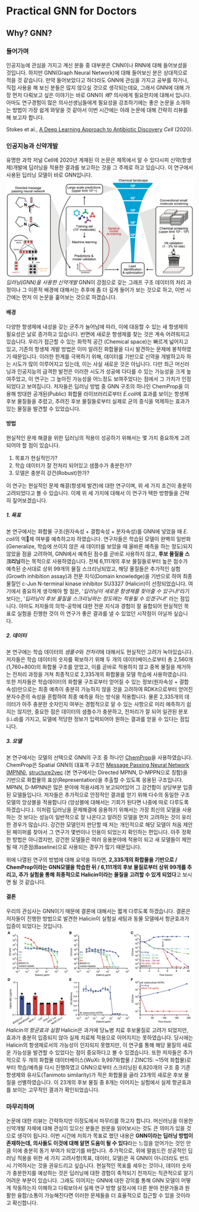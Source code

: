 # Practical GNN for Doctors
## Why? GNN?
### 들어가며

인공지능에 관심을 가지고 계신 분들 중 대부분은 CNN이나 RNN에 대해 들어보셨을 것입니다.
하지만 GNN(Graph Neural Network)에 대해 들어보신 분은 상대적으로 적을 것 같습니다.
만약 들어보았다고 하더라도 GNN에 관심을 가지고 공부를 하거나, 직접 사용을 해 보신 분들은 많지 않으실 것으로 생각되는데요,
그래서 GNN에 대해 가장 먼저 다뤄보고 싶은 이야기는 바로 GNN이 *왜?* 의사에게 필요한지에 대해서 입니다.
아마도 연구경험이 많은 의사선생님들에게 필요성을 강조하기에는 좋은 논문을 소개하는 방법이 가장 쉽게 와닿을 것 같아서 이번 시간에는 아래 논문에 대해 간략히 리뷰를 해 보고자 합니다.

Stokes et al., [A Deep Learning Approach to Antibiotic Discovery](https://www.sciencedirect.com/science/article/pii/S0092867420301021) *Cell* (2020).

### 인공지능과 신약개발
유명한 과학 저널 Cell에 2020년 게재된 이 논문은 제목에서 알 수 있다시피 신약(항생제)개발에 딥러닝을 적용한 결과를 보고하는 것을 그 주제로 하고 있습니다.
이 연구에서 사용된 딥러닝 모델이 바로 GNN입니다.
![gnn-01-01](/assets/gnn-01-01.png)
_딥러닝(GNN)을 사용한 신약개발_
GNN이 강점으로 갖는 그래프 구조 데이터의 처리 과정이나 그 이론적 배경에 대해서는 추후에 좀 더 깊게 들어가 보는 것으로 하고, 이번 시간에는 먼저 이 논문을 훑어보는 것으로 하겠습니다.

#### 배경
다양한 항생제에 내성을 갖는 균주가 늘어남에 따라, 이에 대응할 수 있는 새 항생제의 필요성은 날로 증가하고 있습니다.
반면에 새로운 항생제를 찾는 것은 계속 어려워지고 있습니다.
우리가 접근할 수 있는 화학적 공간 (Chemical space)는 빠르게 넓어지고 있고, 기존의 항생제 개발 방법은 이미 알려진 화합물을 다시 발견하는 문제에 봉착하였기 때문입니다.
이러한 한계를 극복하기 위해, 데이터를 기반으로 신약을 개발하고자 하는 시도가 많이 이루어지고 있는데, 이는 사실 새로운 것은 아닙니다.
다만 최근 머신러닝과 인공지능의 급격한 발전은 이러한 시도가 성공에 다다를 수 있는 가능성을 크게 높여주었고, 이 연구는 그 높아진 가능성을 어느정도 보여주었다는 점에서 그 가치가 인정되었다고 보여집니다.
저자들은 딥러닝 방법 중 GNN 구조의 하나인 ChemProp을 이용해 방대한 공개된(Public) 화합물 라이브러리로부터 *E.coli*에 효과를 보이는 항생제 후보 물질들을 추렸고, 추려진 후보 물질들로부터 실제로 균의 증식을 억제하는 효과가 있는 물질을 발견할 수 있었습니다.

#### 방법
현실적인 문제 해결을 위한 딥러닝의 적용이 성공하기 위해서는 몇 가지 중요하게 고려되어야 할 점이 있습니다.
1. 목표가 현실적인가?
2. 학습 데이터가 잘 전처리 되어있고 샘플수가 충분한가?
3. 모델은 충분히 강건(Robust)한가?

이 연구는 현실적인 문제 해결(항생제 발견)에 대한 연구이며, 위 세 가지 조건이 충분히 고려되었다고 볼 수 있습니다.
이제 위 세 가지에 대해서 이 연구가 택한 방향들을 간략히 짚어보겠습니다.

##### 1. 목표
본 연구에서는 화합물 구조(원자속성 + 결합속성 + 분자속성)를 GNN에 넣었을 때 *E. coli*의 억제 여부를 예측하고자 하였습니다.
연구자들은 학습된 모델이 완벽히 일반화(Generalize, 학습에 쓰이지 않은 새 데이터를 보았을 때 올바른 예측을 하는 정도)되지 않았을 점을 고려하여, GNN에서 예측된 점수를 곧바로 사용하지 않고, **후보 물질을 스크리닝**하는 목적으로 사용하였습니다.
전체 6,111개의 후보 물질들로부터 높은 점수가 예측된 순서대로 상위 99개의 물질 스크리닝되었고, 해당 물질들은 추가적인 실험(Growth inhibition assay)과 전문 지식(Domain knowledge)을 기반으로 하여 최종 물질인 c-Jun N-terminal kinase inhibitor SU3327 (Halicin)이 선정되었습니다.
여기에서 중요하게 생각해야 할 점은, '*딥러닝이 새로운 항생제를 찾아줄 수 있구나!*'라기보다는, '*딥러닝이 후보 물질을 스크리닝하는 정도에는 적용될 수 있겠구나!*' 라는 점입니다.
아마도 저자들의 의학-공학에 대한 전문 지식과 경험이 잘 융합되어 현실적인 목표로 실험을 진행한 것이 이 연구가 좋은 결과를 낼 수 있었던 시작점이 아닐까 싶습니다.

##### 2. 데이터
본 연구에는 학습 데이터의 *샘플수*와 *전처리*에 대해서도 현실적인 고려가 녹아있습니다.
저자들은 학습 데이터의 숫자를 확보하기 위해 두 개의 데이터베이스로부터 총 2,560개(1,760+800)의 화합물 구조를 얻었고, 이를 곧바로 적용하지 않고 중복 물질을 제거하는 전처리 과정을 거쳐 최종적으로 2,335개의 화합물을 모델 학습에 사용하였습니다.
또한 저자들은 학습데이터의 화합물 구조로부터 얻어질 수 있는 정보(원자속성 + 결합속성)만으로는 최종 예측이 충분히 가능하지 않을 것을 고려하여 RDKit으로부터 얻어진 분자수준의 속성을 혼합하여 최종 예측을 하는 방식을 적용합니다.
물론 2,335개의 데이터가 아주 충분한 숫자인지 여부는 경험적으로 알 수 있는 사항으로 미리 예측하기 쉽지는 않지만, 중요한 점은 데이터의 샘플수가 충분하고, 전처리가 잘 되어 일관된 분포(i.i.d)를 가지고, 모델에 적당한 정보가 입력되어야 원하는 결과를 얻을 수 있다는 점입니다.

##### 3. 모델
본 연구에서는 모델의 선택으로 GNN의 구조 중 하나인 [ChemProp](https://pubs.acs.org/doi/10.1021/acs.jcim.9b00237)을 사용하였습니다.
ChemProp은 Spatial GNN의 대표격 구조인 [Message Passing Neural Network (MPNN)](https://arxiv.org/abs/1704.01212), [structure2vec](https://arxiv.org/abs/1603.05629) (본 연구에서는 Directed MPNN, D-MPPN으로 칭함)을 기반으로 화합물의 표상(Representation)을 추출할 수 있도록 응용된 구조입니다.
MPNN, D-MPNN은 많은 분야에 적용사례가 보고되어있어 그 강건함이 상당부분 입증된 모델들입니다.
저자들은 추가적으로 안정적인 결과를 얻기 위해 다수의 동일한 구조 모델의 앙상블을 적용합니다 (앙상블에 대해서는 기회가 된다면 나중에 따로 다루도록 하겠습니다.).
이처럼 딥러닝을 문제해결에 응용하기 위해서는 가장 최신의 모델을 사용하는 것 보다는 성능이 일반적으로 잘 나온다고 알려진 모델을 먼저 고려하는 것이 유리한 경우가 많습니다.
강건한 모델인지 판단할 때 저는 개인적으로 해당 모델이 처음 제안된 페이퍼를 찾아서 그 연구가 몇번이나 인용이 되었는지 확인하는 편입니다.
아주 정확한 방법은 아니겠지만, 강건한 모델들은 여러 응용분야에 적용이 되고 새 모델들이 제안될 때 기준점(Baseline)으로 사용되는 경우가 많기 때문입니다.

위에 나열된 연구의 방법에 대해 요약을 하자면, **2,335개의 화합물을 기반으로 / ChemProp이라는 GNN모델을 학습한 뒤 / 6,111개의 후보 물질로부터 상위 99개를 추리고, 추가 실험을 통해 최종적으로 Halicin이라는 물질을 고려할 수 있게 되었다**고 보시면 될 것 같습니다.

#### 결론
우리의 관심사는 GNN이기 때문에 결론에 대해서는 짧게 다루도록 하겠습니다.
결론은 저자들이 진행한 방법으로 발견한 Halicin이 실험실 세팅과 동물 모델에서 항균효과가 입증이 되었다는 것입니다.
![gnn-01-02](/assets/gnn-01-02.png)
_Halicin의 항균효과 실험_
Halicin은 과거에 당뇨병 치료 후보물질로 고려가 되었지만, 효과가 충분히 입증되지 않아 실제 치료제 적용으로 이어지지는 못하였습니다.
당시에는 Halicin의 항생제로서의 가능성이 인지되지 못했지만, 이 연구를 통해 해당 물질의 새로운 가능성을 발견할 수 있었다는 점이 중요하다고 볼 수 있겠습니다.
또한 저자들은 추가적으로 두 개의 화합물 데이터베이스(WuXi: 9,997화합물 / ZINC15: ~15억 화합물)로부터 학습/예측을 다시 진행하였고 GNN으로부터 스크리닝된 6,820개의 구조 중 기존 항생제와 유사도(Tanimoto similarity)가 적은 화합물을 골라 23개의 새로운 후보 물질을 선별하였습니다.
이 23개의 후보 물질 중 8개는 이어지는 실험에서 실제 항균효과를 보이는 고무적인 결과가 확인되었습니다.


### 마무리하며
논문에 대한 리뷰는 간략하지만 이정도에서 마무리를 하고자 합니다.
머신러닝을 이용한 신약개발 자체에 대해 관심이 있으신 분들은 원문을 읽어보시는 것도 큰 의미가 있을 것으로 생각이 됩니다.
이번 시간에 저희가 목표로 했던 내용은 **GNN이라는 딥러닝 방법이 존재하는데, 의사들도 이것에 대해 알면 도움이 될 수 있다**라는 느낌을 얻어가는 것인 만큼 이에 충분히 동기 부여가 되었기를 바랍니다.
추가적으로, 위에 말씀드린 성공적인 딥러닝 적용을 위한 세 가지 고려사항(목표, 데이터, 모델)은 꼭 GNN이 아니더라도 반드시 기억하시는 것을 권유드리고 싶습니다.
현실적인 목표를 세우는 것이나, 데이터 숫자가 충분한지를 예상하는 것은 딥러닝에 대한 경험이 축적되기 전까지는 직관적으로 알기 어려운 부분이 있습니다.
그래도 이어지는 GNN에 대한 강의를 통해 GNN 모델이 어떻게 작동하는지 이해하고 다뤄보아서 실제 연구 방향 설정시에 다른 분야 전문가들과 원활한 융합/소통이 가능해진다면 이러한 문제들을 더 효율적으로 접근할 수 있을 것이라고 확신합니다.
